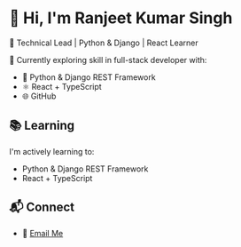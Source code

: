 # 👋 Hi, I'm Ranjeet Kumar Singh

🚀 Technical Lead | Python & Django | React Learner 

🔧 Currently exploring skill in full-stack developer with:
- 🐍 Python & Django REST Framework
- ⚛️ React + TypeScript
- 🌐 GitHub

## 📚 Learning 
I'm actively learning to:
- Python & Django REST Framework
- React + TypeScript

## 📬 Connect
- 📧 [Email Me](mailto:rksingh.gzp@gmail.com)
